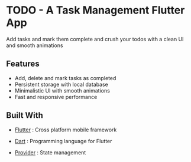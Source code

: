 # TODO - A Task Management Flutter App

Add tasks and mark them complete and crush your todos with a clean UI and smooth animations 

## Features 

-  Add, delete and mark tasks as completed
-  Persistent storage with local database
-  Minimalistic UI with smooth animations
-  Fast and responsive performance

## Built With 

- [Flutter](https://flutter.dev/) : Cross platform mobile framework 

- [Dart](https://dart.dev/) : Programming language for Flutter 

- [Provider](https://pub.dev/packages/provider) : State management
